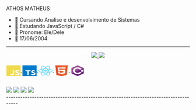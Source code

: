ATHOS MATHEUS

- 🌱 Cursando Analise e desenvolvimento de Sistemas
- 🔭 Estudando JavaScript / C# 
- 👯 Pronome: Ele/Dele
- 🤔 17/06/2004
----------------------------------------------------
<div align="center">
  <a href="https://github.com/pysicoo">
  <img height="200em" src="https://github-readme-stats.vercel.app/api?username=pysicoo&show_icons=true&theme=dark&include_all_commits=true&count_private=true"/>
  <img height="150em" src="https://github-readme-stats.vercel.app/api/top-langs/?username=pysicoo&layout=compact&langs_count=7&theme=dark"/>
</div>

  <div style="display: inline_block"><br>
  <img align="center" alt="Rafa-Js" height="30" width="40" src="https://raw.githubusercontent.com/devicons/devicon/master/icons/javascript/javascript-plain.svg">
  <img align="center" alt="Rafa-Ts" height="30" width="40" src="https://raw.githubusercontent.com/devicons/devicon/master/icons/typescript/typescript-plain.svg">
  <img align="center" alt="Rafa-React" height="30" width="40" src="https://raw.githubusercontent.com/devicons/devicon/master/icons/react/react-original.svg">
  <img align="center" alt="Rafa-HTML" height="30" width="40" src="https://raw.githubusercontent.com/devicons/devicon/master/icons/html5/html5-original.svg">
  <img align="center" alt="Rafa-Csharp" height="30" width="40" src="https://raw.githubusercontent.com/devicons/devicon/master/icons/csharp/csharp-original.svg">
</div> 
    
   ##
 
<div> 
  <a href = "https://api.whatsapp.com/send?phone=5561999192681&text=TUDO%20BOM!!!"><img src="https://img.shields.io/badge/WhatsApp-25D366?style=for-the-badge&logo=whatsapp&logoColor=white" target="_blank"></a>
  <a href="https://www.linkedin.com/in/athos-matheus-306ba2233/"_blank"><img src="https://img.shields.io/badge/-LinkedIn-%230077B5?style=for-the-badge&logo=linkedin&logoColor=white" target="_blank"></a> 
  <a href = "mailto:athosm240@gmail.com"><img src="https://img.shields.io/badge/-Gmail-%23333?style=for-the-badge&logo=gmail&logoColor=white" target="_blank"></a>
  <a href = "https://www.intagram.com/pysico__/?hl=pt-br](https://img.shields.io/badge/TikTok-000000?style=for-the-badge&logo=tiktok&logoColor=white)"><img src="https://www.tiktok.com/@pysico__"=for-the-badge&logo=gmail&logoColor=white]("https://img.shields.io/badge/TikTok-000000?style=for-the-badge&logo=tiktok&logoColor=white" target="_blank"></a>
</div>
-----------------------------------------------------------------------------------

